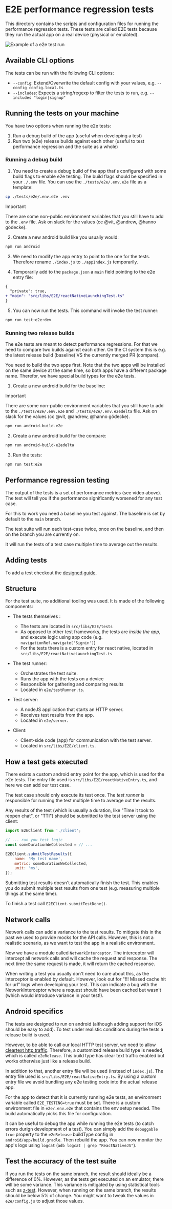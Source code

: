 # E2E performance regression tests

This directory contains the scripts and configuration files for running the
performance regression tests. These tests are called E2E tests because they
run the actual app on a real device (physical or emulated).

![Example of a e2e test run](https://raw.githubusercontent.com/hannojg/expensify-app/5f945c25e2a0650753f47f3f541b984f4d114f6d/e2e/example.gif)


## Available CLI options

The tests can be run with the following CLI options:

- `--config`: Extend/Overwrite the default config with your values, e.g. `--config config.local.ts`
- `--includes`: Expects a string/regexp to filter the tests to run, e.g. `--includes "login|signup"`

## Running the tests on your machine

You have two options when running the e2e tests:

1. Run a debug build of the app (useful when developing a test)
2. Run two (e2e) release builds against each other (useful to test performance regression and the suite as a whole)

### Running a debug build

1. You need to create a debug build of the app that's configured with some build flags to enable e2e testing.
The build flags should be specified in your `./.env` file. You can use the `./tests/e2e/.env.e2e` file as a template:

```sh
cp ./tests/e2e/.env.e2e .env
```

> [!IMPORTANT]
> There are some non-public environment variables that you still have to add to the `.env` file. Ask on slack for the values (cc @vit, @andrew, @hanno gödecke).

2. Create a new android build like you usually would:

```sh
npm run android
```

3. We need to modify the app entry to point to the one for the tests. Therefore rename `./index.js` to `./appIndex.js` temporarily.

4. Temporarily add to the `package.json` a `main` field pointing to the e2e entry file:
  
  ```diff
  {
    "private": true,
+ "main": "src/libs/E2E/reactNativeLaunchingTest.ts"
  }
  ```

5. You can now run the tests. This command will invoke the test runner:

```sh
npm run test:e2e:dev
```

### Running two release builds

The e2e tests are meant to detect performance regressions. For that we need to compare two builds against each other. On the CI system this is e.g. the latest release build (baseline) VS the currently merged PR (compare).

You need to build the two apps first. Note that the two apps will be installed on the same device at the same time, so both apps have a different package name. Therefor, we have special build types for the e2e tests.

1. Create a new android build for the baseline:

> [!IMPORTANT]
> There are some non-public environment variables that you still have to add to the `./tests/e2e/.env.e2e` and `./tests/e2e/.env.e2edelta` file. Ask on slack for the values (cc @vit, @andrew, @hanno gödecke).

```sh
npm run android-build-e2e
```

2. Create a new android build for the compare:

```sh
npm run android-build-e2edelta
```

3. Run the tests:

```sh
npm run test:e2e
```


## Performance regression testing

The output of the tests is a set of performance metrics (see video above).
The test will tell you if the performance significantly worsened for any test case.

For this to work you need a baseline you test against. The baseline is set by default
to the `main` branch.

The test suite will run each test-case twice, once on the baseline, and then on the branch
you are currently on.

It will run the tests of a test case multiple time to average out the results.

## Adding tests

To add a test checkout the [designed guide](tests/e2e/ADDING_TESTS.md).

## Structure

For the test suite, no additional tooling was used. It is made of the following
components:

- The tests themselves :
  - The tests are located in `src/libs/E2E/tests`
  - As opposed to other test frameworks, the tests are _inside the app_, and execute logic using app code (e.g. `navigationRef.navigate('Signin')`)
  - For the tests there is a custom entry for react native, located in `src/libs/E2E/reactNativeLaunchingTest.ts`

- The test runner:
    - Orchestrates the test suite.
    - Runs the app with the tests on a device
    - Responsible for gathering and comparing results
    - Located in `e2e/testRunner.ts`.

- Test server:
  - A nodeJS application that starts an HTTP server.
  - Receives test results from the app.
  - Located in `e2e/server`.

- Client:
  - Client-side code (app) for communication with the test server.
  - Located in `src/libs/E2E/client.ts`.


## How a test gets executed

There exists a custom android entry point for the app, which is used for the e2e tests.
The entry file used is `src/libs/E2E/reactNativeEntry.ts`, and here we can add our test case.

The test case should only execute its test once. The _test runner_ is responsible for running the
test multiple time to average out the results.

Any results of the test (which is usually a duration, like "Time it took to reopen chat", or "TTI") should be
submitted to the test server using the client:

```js
import E2EClient from './client';

// ... run you test logic
const someDurationWeCollected = // ...

E2EClient.submitTestResults({
    name: 'My test name',
    metric: someDurationWeCollected,
    unit: 'ms',
});
```

Submitting test results doesn't automatically finish the test. This enables you do submit multiple test results
from one test (e.g. measuring multiple things at the same time).

To finish a test call `E2EClient.submitTestDone()`.

## Network calls

Network calls can add a variance to the test results. To mitigate this in the past we used to provide mocks for the API
calls. However, this is not a realistic scenario, as we want to test the app in a realistic environment.

Now we have a module called `NetworkInterceptor`. The interceptor will intercept all network calls and will
cache the request and response. The next time the same request is made, it will return the cached response.

When writing a test you usually don't need to care about this, as the interceptor is enabled by default.
However, look out for "!!! Missed cache hit for url" logs when developing your test. This can indicate a bug
with the NetworkInterceptor where a request should have been cached but wasn't (which would introduce variance in your test!).


## Android specifics

The tests are designed to run on android (although adding support for iOS should be easy to add).
To test under realistic conditions during the tests a release build is used.

However, to be able to call our local HTTP test server, we need to allow
[cleartext http traffic](https://developer.android.com/training/articles/security-config#CleartextTrafficPermitted).
Therefore, a customized release build type is needed, which is called `e2eRelease`. This build type has clear
text traffic enabled but works otherwise just like a release build.

In addition to that, another entry file will be used (instead of `index.js`). The entry file used is
`src/libs/E2E/reactNativeEntry.ts`. By using a custom entry file we avoid bundling any e2e testing code
into the actual release app.

For the app to detect that it is currently running e2e tests, an environment variable called `E2E_TESTING=true` must
be set. There is a custom environment file in `e2e/.env.e2e` that contains the env setup needed. The build automatically
picks this file for configuration.

It can be useful to debug the app while running the e2e tests (to catch errors durign development of a test).
You can simply add the `debuggable true` property to the `e2eRelease` buildType config in `android/app/build.gradle`.
Then rebuild the app. You can now monitor the app's logs using `logcat` (`adb logcat | grep "ReactNativeJS"`).

## Test the accuracy of the test suite

If you run the tests on the same branch, the result should ideally be a difference of 0%. However, as the tests
get executed on an emulator, there will be some variance. This variance is mitigated by using statistical tools
such as [z-test](https://en.wikipedia.org/wiki/Z-test). However, when running on the same branch, the results
should be below 5% of change.
You might want to tweak the values in `e2e/config.js` to adjust those values.

